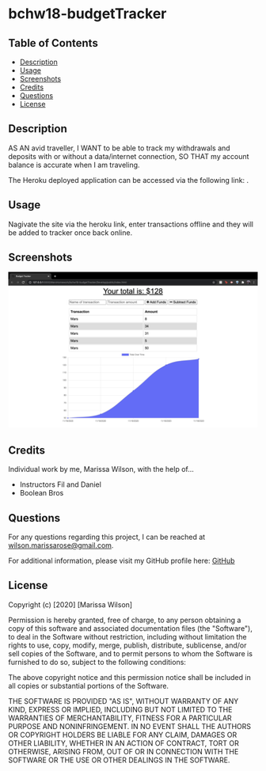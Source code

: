 # bchw18-budgetTracker

## Table of Contents

* [Description](#description)
* [Usage](#usage)
* [Screenshots](#screenshots)
* [Credits](#credits)
* [Questions](#questions)
* [License](#license)

## Description
AS AN avid traveller,
I WANT to be able to track my withdrawals and deposits with or without a data/internet connection,
SO THAT my account balance is accurate when I am traveling.

The Heroku deployed application can be accessed via the following link: [](). 

## Usage
Nagivate the site via the heroku link, enter transactions offline and they will be added to tracker once back online.

## Screenshots
![budget](images/budget.png)

## Credits
Individual work by me, Marissa Wilson, with the help of...

* Instructors Fil and Daniel
* Boolean Bros

## Questions
For any questions regarding this project, I can be reached at wilson.marissarose@gmail.com.

For additional information, please visit my GitHub profile here:
[GitHub](https://github.com/marissarrwilson)

## License
Copyright (c) [2020] [Marissa Wilson]

Permission is hereby granted, free of charge, to any person obtaining a copy of this software and associated documentation files (the "Software"), to deal in the Software without restriction, including without limitation the rights to use, copy, modify, merge, publish, distribute, sublicense, and/or sell copies of the Software, and to permit persons to whom the Software is furnished to do so, subject to the following conditions:

The above copyright notice and this permission notice shall be included in all copies or substantial portions of the Software.

THE SOFTWARE IS PROVIDED "AS IS", WITHOUT WARRANTY OF ANY KIND, EXPRESS OR IMPLIED, INCLUDING BUT NOT LIMITED TO THE WARRANTIES OF MERCHANTABILITY, FITNESS FOR A PARTICULAR PURPOSE AND NONINFRINGEMENT. IN NO EVENT SHALL THE AUTHORS OR COPYRIGHT HOLDERS BE LIABLE FOR ANY CLAIM, DAMAGES OR OTHER LIABILITY, WHETHER IN AN ACTION OF CONTRACT, TORT OR OTHERWISE, ARISING FROM, OUT OF OR IN CONNECTION WITH THE SOFTWARE OR THE USE OR OTHER DEALINGS IN THE SOFTWARE.